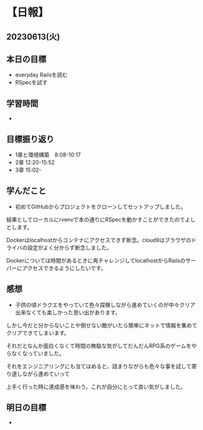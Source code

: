 # 【日報】
## 20230613(火)
## 本日の目標
- everyday Railsを読む
- RSpecを試す

## 学習時間
- 

## 目標振り返り
- 1章と環境構築　8:08-10:17
- 2章 12:20-15:52
- 3章 15:02-

## 学んだこと
- 初めてGitHubからプロジェクトをクローンしてセットアップしました。

結果としてローカルにrvenvで本の通りにRSpecを動かすことができたのでよしとします。

Dockerはlocalhostからコンテナにアクセスできず断念。cloud9はブラウザのドライバの設定がよく分からず断念しました。

Dockerについては時間があるときに再チャレンジしてlocalhostからRailsのサーバーにアクセスできるようにしたいです。

## 感想
- 子供の頃ドラクエをやっていて色々探検しながら進めていくのが中々クリア出来なくても楽しかった思い出があります。

しかし今だと分からないことや倒せない敵がいたら簡単にネットで情報を集めてクリアできてしまいます。

それだとなんか面白くなくて時間の無駄な気がしてだんだんRPG系のゲームをやらなくなっていました。

それをエンジニアリングにも当てはめると、詰まりながらも色々な事を試して寄り道しながら進めていって

上手く行った時に達成感を味わう。これが自分にとって良い気がしました。


## 明日の目標
- 


